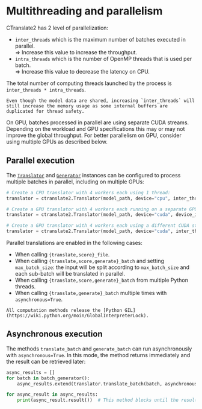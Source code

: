 # Multithreading and parallelism

CTranslate2 has 2 level of parallelization:

* `inter_threads` which is the maximum number of batches executed in parallel.<br/>=> Increase this value to increase the throughput.
* `intra_threads` which is the number of OpenMP threads that is used per batch.<br/>=> Increase this value to decrease the latency on CPU.

The total number of computing threads launched by the process is `inter_threads * intra_threads`.

```{note}
Even though the model data are shared, increasing `inter_threads` will still increase the memory usage as some internal buffers are duplicated for thread safety.
```

On GPU, batches processed in parallel are using separate CUDA streams. Depending on the workload and GPU specifications this may or may not improve the global throughput. For better parallelism on GPU, consider using multiple GPUs as described below.

## Parallel execution

The [`Translator`](python/ctranslate2.Translator.rst) and [`Generator`](python/ctranslate2.Generator.rst) instances can be configured to process multiple batches in parallel, including on multiple GPUs:

```python
# Create a CPU translator with 4 workers each using 1 thread:
translator = ctranslate2.Translator(model_path, device="cpu", inter_threads=4, intra_threads=1)

# Create a GPU translator with 4 workers each running on a separate GPU:
translator = ctranslate2.Translator(model_path, device="cuda", device_index=[0, 1, 2, 3])

# Create a GPU translator with 4 workers each using a different CUDA stream:
translator = ctranslate2.Translator(model_path, device="cuda", inter_threads=4)
```

Parallel translations are enabled in the following cases:

* When calling `{translate,score}_file`.
* When calling `{translate,score,generate}_batch` and setting `max_batch_size`: the input will be split according to `max_batch_size` and each sub-batch will be translated in parallel.
* When calling `{translate,score,generate}_batch` from multiple Python threads.
* When calling `{translate,generate}_batch` multiple times with `asynchronous=True`.

```{note}
All computation methods release the [Python GIL](https://wiki.python.org/moin/GlobalInterpreterLock).
```

## Asynchronous execution

The methods `translate_batch` and `generate_batch` can run asynchronously with `asynchronous=True`. In this mode, the method returns immediately and the result can be retrieved later:

```python
async_results = []
for batch in batch_generator():
    async_results.extend(translator.translate_batch(batch, asynchronous=True))

for async_result in async_results:
    print(async_result.result())  # This method blocks until the result is available.
```

